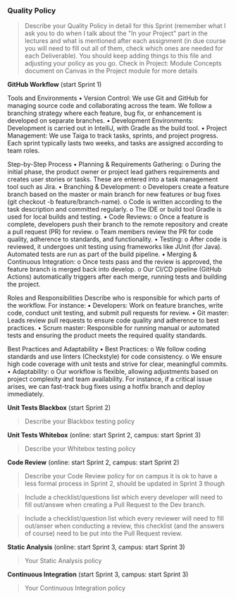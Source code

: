 ### Quality Policy
> Describe your Quality Policy in detail for this Sprint (remember what I ask you to do when I talk about the "In your Project" part in the lectures and what is mentioned after each assignment (in due course you will need to fill out all of them, check which ones are needed for each Deliverable). You should keep adding things to this file and adjusting your policy as you go.
> Check in Project: Module Concepts document on Canvas in the Project module for more details 

**GitHub Workflow** (start Sprint 1)

Tools and Environments 
• Version Control: We use Git and GitHub for managing source code and collaborating across the team. We follow a branching strategy where each feature, bug fix, or enhancement is developed on separate branches. 
• Development Environments: Development is carried out in IntelliJ, with Gradle as the build tool. 
• Project Management: We use Taiga to track tasks, sprints, and project progress. Each sprint typically lasts two weeks, and tasks are assigned according to team roles.

Step-by-Step Process 
• Planning & Requirements Gathering: 
  o During the initial phase, the product owner or project lead gathers requirements and creates user stories or tasks. These are entered into a task management tool such as Jira. 
• Branching & Development: 
  o Developers create a feature branch based on the master or main branch for new features or bug fixes (git checkout -b feature/branch-name). 
  o Code is written according to the task description and committed regularly. 
  o The IDE or build tool Gradle is used for local builds and testing.
• Code Reviews: 
  o Once a feature is complete, developers push their branch to the remote repository and create a pull request (PR) for review. 
  o Team members review the PR for code quality, adherence to standards, and functionality. 
• Testing: 
  o After code is reviewed, it undergoes unit testing using frameworks like JUnit (for Java). Automated tests are run as part of the build pipeline. 
• Merging & Continuous Integration: 
  o Once tests pass and the review is approved, the feature branch is merged back into develop. 
  o Our CI/CD pipeline (GitHub Actions) automatically triggers after each merge, running tests and building the project.

Roles and Responsibilities Describe who is responsible for which parts of the workflow. For instance: 
• Developers: Work on feature branches, write code, conduct unit testing, and submit pull requests for review. 
• Git master: Leads review pull requests to ensure code quality and adherence to best practices. 
• Scrum master: Responsible for running manual or automated tests and ensuring the product meets the required quality standards.

Best Practices and Adaptability 
• Best Practices: 
  o We follow coding standards and use linters (Checkstyle) for code consistency. 
  o We ensure high code coverage with unit tests and strive for clear, meaningful commits. • Adaptability: 
  o Our workflow is flexible, allowing adjustments based on project complexity and team availability. For instance, if a critical issue arises, we can fast-track bug fixes using a hotfix branch and deploy immediately.

**Unit Tests Blackbox** (start Sprint 2)
  > Describe your Blackbox testing policy 

 **Unit Tests Whitebox** (online: start Sprint 2, campus: start Sprint 3)
  > Describe your Whitebox testing policy 

**Code Review** (online: start Sprint 2, campus: start Sprint 2)
  > Describe your Code Review policy for on campus it is ok to have a less formal process in Sprint 2, should be updated in Sprint 3 though

  > Include a checklist/questions list which every developer will need to fill out/answe when creating a Pull Request to the Dev branch. 

  > Include a checklist/question list which every reviewer will need to fill out/anser when conducting a review, this checklist (and the answers of course) need to be put into the Pull Request review.

**Static Analysis**  (online: start Sprint 3, campus: start Sprint 3)
  > Your Static Analysis policy   

**Continuous Integration**  (start Sprint 3, campus: start Sprint 3)
  > Your Continuous Integration policy
